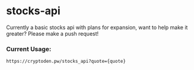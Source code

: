 # stocks-api
Currently a basic stocks api with plans for expansion, want to help make it greater?  Please make a push request!

### Current Usage:
`https://cryptoden.pw/stocks_api?quote={quote}`
